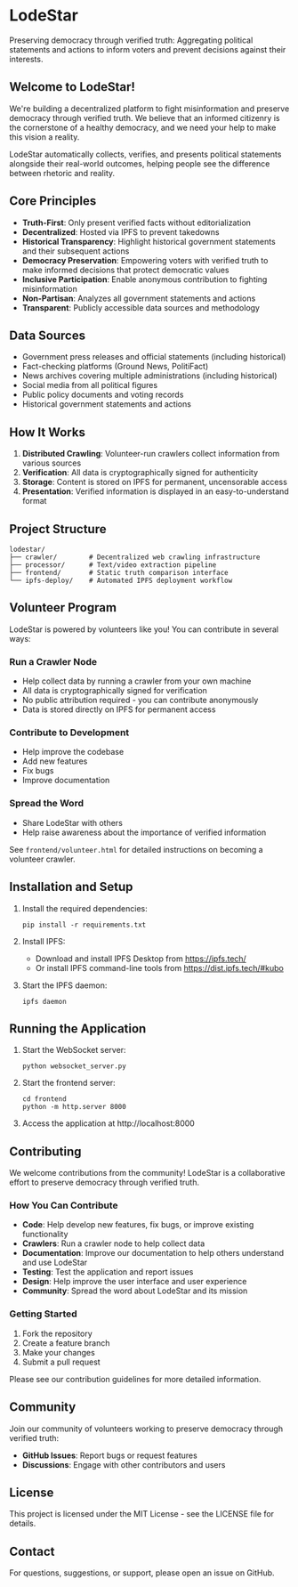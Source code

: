 # LodeStar

Preserving democracy through verified truth: Aggregating political statements and actions to inform voters and prevent decisions against their interests.

## Welcome to LodeStar!

We're building a decentralized platform to fight misinformation and preserve democracy through verified truth. We believe that an informed citizenry is the cornerstone of a healthy democracy, and we need your help to make this vision a reality.

LodeStar automatically collects, verifies, and presents political statements alongside their real-world outcomes, helping people see the difference between rhetoric and reality.

## Core Principles
- **Truth-First**: Only present verified facts without editorialization
- **Decentralized**: Hosted via IPFS to prevent takedowns
- **Historical Transparency**: Highlight historical government statements and their subsequent actions
- **Democracy Preservation**: Empowering voters with verified truth to make informed decisions that protect democratic values
- **Inclusive Participation**: Enable anonymous contribution to fighting misinformation
- **Non-Partisan**: Analyzes all government statements and actions
- **Transparent**: Publicly accessible data sources and methodology

## Data Sources
- Government press releases and official statements (including historical)
- Fact-checking platforms (Ground News, PolitiFact)
- News archives covering multiple administrations (including historical)
- Social media from all political figures
- Public policy documents and voting records
- Historical government statements and actions

## How It Works
1. **Distributed Crawling**: Volunteer-run crawlers collect information from various sources
2. **Verification**: All data is cryptographically signed for authenticity
3. **Storage**: Content is stored on IPFS for permanent, uncensorable access
4. **Presentation**: Verified information is displayed in an easy-to-understand format

## Project Structure
```
lodestar/
├── crawler/        # Decentralized web crawling infrastructure
├── processor/      # Text/video extraction pipeline
├── frontend/       # Static truth comparison interface
└── ipfs-deploy/    # Automated IPFS deployment workflow
```

## Volunteer Program
LodeStar is powered by volunteers like you! You can contribute in several ways:

### Run a Crawler Node
- Help collect data by running a crawler from your own machine
- All data is cryptographically signed for verification
- No public attribution required - you can contribute anonymously
- Data is stored directly on IPFS for permanent access

### Contribute to Development
- Help improve the codebase
- Add new features
- Fix bugs
- Improve documentation

### Spread the Word
- Share LodeStar with others
- Help raise awareness about the importance of verified information

See `frontend/volunteer.html` for detailed instructions on becoming a volunteer crawler.

## Installation and Setup

1. Install the required dependencies:
   ```
   pip install -r requirements.txt
   ```

2. Install IPFS:
   - Download and install IPFS Desktop from https://ipfs.tech/
   - Or install IPFS command-line tools from https://dist.ipfs.tech/#kubo

3. Start the IPFS daemon:
   ```
   ipfs daemon
   ```

## Running the Application

1. Start the WebSocket server:
   ```
   python websocket_server.py
   ```

2. Start the frontend server:
   ```
   cd frontend
   python -m http.server 8000
   ```

3. Access the application at http://localhost:8000

## Contributing

We welcome contributions from the community! LodeStar is a collaborative effort to preserve democracy through verified truth.

### How You Can Contribute
- **Code**: Help develop new features, fix bugs, or improve existing functionality
- **Crawlers**: Run a crawler node to help collect data
- **Documentation**: Improve our documentation to help others understand and use LodeStar
- **Testing**: Test the application and report issues
- **Design**: Help improve the user interface and user experience
- **Community**: Spread the word about LodeStar and its mission

### Getting Started
1. Fork the repository
2. Create a feature branch
3. Make your changes
4. Submit a pull request

Please see our contribution guidelines for more detailed information.

## Community

Join our community of volunteers working to preserve democracy through verified truth:

- **GitHub Issues**: Report bugs or request features
- **Discussions**: Engage with other contributors and users

## License

This project is licensed under the MIT License - see the LICENSE file for details.

## Contact

For questions, suggestions, or support, please open an issue on GitHub.